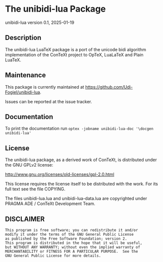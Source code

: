 # The unibidi-lua Package
unibidi-lua version 0.1, 2025-01-19

## Description
The unibidi-lua LuaTeX package is a port of the unicode bidi algorithm
implementation of the ConTeXt project to OpTeX, LuaLaTeX and Plain LuaTeX.

## Maintenance
This package is currently maintained at https://github.com/Udi-Fogiel/unibidi-lua.

Issues can be reported at the issue tracker.

## Documentation
To print the documentation run `optex -jobname unibidi-lua-doc '\docgen unibidi-lua'`

## License
The unibidi-lua package, as a derived work of ConTeXt, is distributed under the GNU GPLv2 license:

http://www.gnu.org/licenses/old-licenses/gpl-2.0.html

This license requires the license itself to be distributed with the work.
For its full text see the file COPYING.

The files unibidi-lua.lua and unibidi-lua-data.lua are copyrighted
under PRAGMA ADE / ConTeXt Development Team.
## DISCLAIMER

    This program is free software; you can redistribute it and/or
    modify it under the terms of the GNU General Public License
    as published by the Free Software Foundation; version 2.
    This program is distributed in the hope that it will be useful,
    but WITHOUT ANY WARRANTY; without even the implied warranty of
    MERCHANTABILITY or FITNESS FOR A PARTICULAR PURPOSE.  See the
    GNU General Public License for more details.

